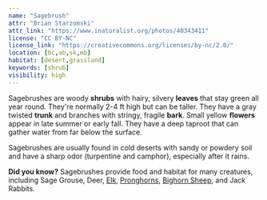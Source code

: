 ```yaml
---
name: "Sagebrush"
attr: "Brian Starzomski"
attr_link: "https://www.inaturalist.org/photos/40343411"
license: "CC BY-NC"
license_link: "https://creativecommons.org/licenses/by-nc/2.0/"
location: [bc,ab,sk,mb]
habitat: [desert,grassland]
keywords: [shrub]
visibility: high
---
```

Sagebrushes are woody **shrubs** with hairy, silvery **leaves** that stay green all year round. They're normally 2-4 ft high but can be taller. They have a gray twisted **trunk** and branches with stringy, fragile **bark**. Small yellow **flowers** appear in late summer or early fall. They have a deep taproot that can gather water from far below the surface.

Sagebrushes are usually found in cold deserts with sandy or powdery soil and have a sharp odor (turpentine and camphor), especially after it rains.

**Did you know?** Sagebrushes provide food and habitat for many creatures, including Sage Grouse, Deer, [Elk](/animals/elk/), [Pronghorns](/animals/pronghorn/), [Bighorn Sheep](/animals/bighorn/), and Jack Rabbits.
